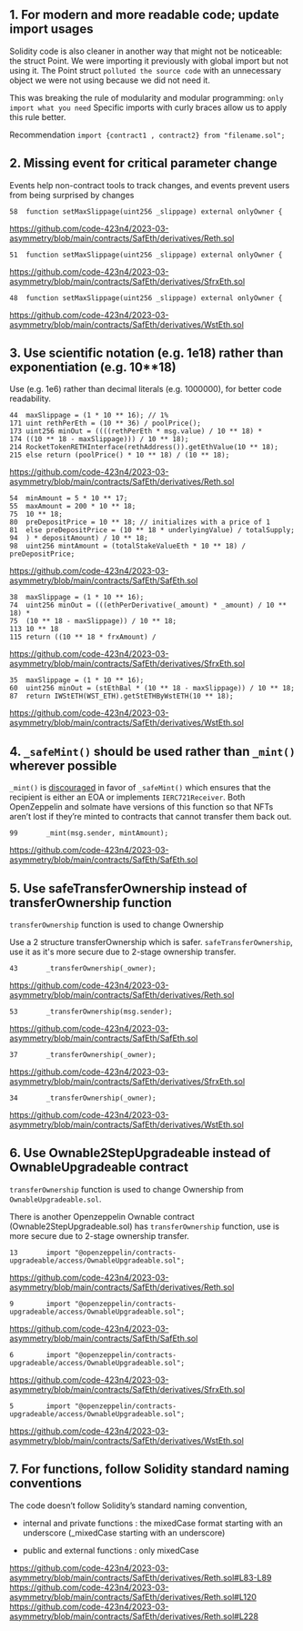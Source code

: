 ## 1. For modern and more readable code; update import usages

Solidity code is also cleaner in another way that might not be noticeable: the struct Point. We were importing it previously with global import but not using it. The Point struct `polluted the source code` with an unnecessary object we were not using because we did not need it.

This was breaking the rule of modularity and modular programming: `only import what you need` Specific imports with curly braces allow us to apply this rule better.

Recommendation
`import {contract1 , contract2} from "filename.sol";`


## 2. Missing event for critical parameter change

Events help non-contract tools to track changes, and events prevent users from being surprised by changes


```
58	function setMaxSlippage(uint256 _slippage) external onlyOwner {
```
https://github.com/code-423n4/2023-03-asymmetry/blob/main/contracts/SafEth/derivatives/Reth.sol
```
51	function setMaxSlippage(uint256 _slippage) external onlyOwner {
```
https://github.com/code-423n4/2023-03-asymmetry/blob/main/contracts/SafEth/derivatives/SfrxEth.sol
```
48	function setMaxSlippage(uint256 _slippage) external onlyOwner {
```
https://github.com/code-423n4/2023-03-asymmetry/blob/main/contracts/SafEth/derivatives/WstEth.sol


## 3. Use scientific notation (e.g. 1e18) rather than exponentiation (e.g. 10**18)

Use (e.g. 1e6) rather than decimal literals (e.g. 1000000), for better code readability.

```
44	maxSlippage = (1 * 10 ** 16); // 1%
171	uint rethPerEth = (10 ** 36) / poolPrice();
173	uint256 minOut = ((((rethPerEth * msg.value) / 10 ** 18) *
174	((10 ** 18 - maxSlippage))) / 10 ** 18);
214	RocketTokenRETHInterface(rethAddress()).getEthValue(10 ** 18);
215	else return (poolPrice() * 10 ** 18) / (10 ** 18);
```
https://github.com/code-423n4/2023-03-asymmetry/blob/main/contracts/SafEth/derivatives/Reth.sol
```
54	minAmount = 5 * 10 ** 17;
55	maxAmount = 200 * 10 ** 18;
75	10 ** 18;
80	preDepositPrice = 10 ** 18; // initializes with a price of 1
81	else preDepositPrice = (10 ** 18 * underlyingValue) / totalSupply;
94	) * depositAmount) / 10 ** 18;
98	uint256 mintAmount = (totalStakeValueEth * 10 ** 18) / preDepositPrice;
```
https://github.com/code-423n4/2023-03-asymmetry/blob/main/contracts/SafEth/SafEth.sol
```
38	maxSlippage = (1 * 10 ** 16);
74	uint256 minOut = (((ethPerDerivative(_amount) * _amount) / 10 ** 18) *
75	(10 ** 18 - maxSlippage)) / 10 ** 18;
113	10 ** 18
115	return ((10 ** 18 * frxAmount) /
```
https://github.com/code-423n4/2023-03-asymmetry/blob/main/contracts/SafEth/derivatives/SfrxEth.sol
```
35	maxSlippage = (1 * 10 ** 16);
60	uint256 minOut = (stEthBal * (10 ** 18 - maxSlippage)) / 10 ** 18;
87	return IWStETH(WST_ETH).getStETHByWstETH(10 ** 18);
```
https://github.com/code-423n4/2023-03-asymmetry/blob/main/contracts/SafEth/derivatives/WstEth.sol


## 4. `_safeMint()` should be used rather than `_mint()` wherever possible

`_mint()` is [discouraged](https://github.com/OpenZeppelin/openzeppelin-contracts/blob/d4d8d2ed9798cc3383912a23b5e8d5cb602f7d4b/contracts/token/ERC721/ERC721.sol#L271) in favor of `_safeMint()` which ensures that the recipient is either an EOA or implements `IERC721Receiver`. Both OpenZeppelin and solmate have versions of this function so that NFTs aren’t lost if they’re minted to contracts that cannot transfer them back out.

```
99       _mint(msg.sender, mintAmount);
```
https://github.com/code-423n4/2023-03-asymmetry/blob/main/contracts/SafEth/SafEth.sol


## 5. Use safeTransferOwnership instead of transferOwnership function

`transferOwnership` function is used to change Ownership

Use a 2 structure transferOwnership which is safer.
`safeTransferOwnership`, use it as it's more secure due to 2-stage ownership transfer.

```
43       _transferOwnership(_owner);
```
https://github.com/code-423n4/2023-03-asymmetry/blob/main/contracts/SafEth/derivatives/Reth.sol
```
53       _transferOwnership(msg.sender);
```
https://github.com/code-423n4/2023-03-asymmetry/blob/main/contracts/SafEth/SafEth.sol
```
37       _transferOwnership(_owner);
```
https://github.com/code-423n4/2023-03-asymmetry/blob/main/contracts/SafEth/derivatives/SfrxEth.sol
```
34       _transferOwnership(_owner);
```
https://github.com/code-423n4/2023-03-asymmetry/blob/main/contracts/SafEth/derivatives/WstEth.sol


## 6. Use Ownable2StepUpgradeable instead of OwnableUpgradeable contract

`transferOwnership` function is used to change Ownership from `OwnableUpgradeable.sol`.

There is another Openzeppelin Ownable contract (Ownable2StepUpgradeable.sol) has `transferOwnership` function, use is more secure due to 2-stage ownership transfer.

```
13       import "@openzeppelin/contracts-upgradeable/access/OwnableUpgradeable.sol";
```
https://github.com/code-423n4/2023-03-asymmetry/blob/main/contracts/SafEth/derivatives/Reth.sol
```
9        import "@openzeppelin/contracts-upgradeable/access/OwnableUpgradeable.sol";
```
https://github.com/code-423n4/2023-03-asymmetry/blob/main/contracts/SafEth/SafEth.sol
```
6        import "@openzeppelin/contracts-upgradeable/access/OwnableUpgradeable.sol";
```
https://github.com/code-423n4/2023-03-asymmetry/blob/main/contracts/SafEth/derivatives/SfrxEth.sol
```
5        import "@openzeppelin/contracts-upgradeable/access/OwnableUpgradeable.sol";
```
https://github.com/code-423n4/2023-03-asymmetry/blob/main/contracts/SafEth/derivatives/WstEth.sol


## 7. For functions, follow Solidity standard naming conventions

The code doesn’t follow Solidity’s standard naming convention,

- internal and private functions : the mixedCase format starting with an underscore (_mixedCase starting with an underscore)

- public and external functions : only mixedCase


https://github.com/code-423n4/2023-03-asymmetry/blob/main/contracts/SafEth/derivatives/Reth.sol#L83-L89
https://github.com/code-423n4/2023-03-asymmetry/blob/main/contracts/SafEth/derivatives/Reth.sol#L120
https://github.com/code-423n4/2023-03-asymmetry/blob/main/contracts/SafEth/derivatives/Reth.sol#L228
 







